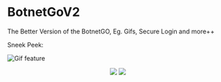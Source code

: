 # BotnetGoV2
The Better Version of the BotnetGO, Eg. Gifs, Secure Login and more++

Sneek Peek:

![Gif feature](https://github.com/user-attachments/assets/2116bf5c-b4ff-4eac-80d3-7a02ebf34243)


<p align="center">
  <img src="https://img.shields.io/badge/Version-2.0-blue" />
  <img src="https://img.shields.io/badge/Platform-Windows%20%7C%20Linux%20%7C%20Mac-lightblack" />
</p>
